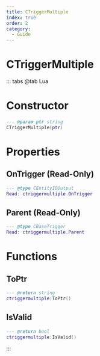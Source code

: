 ```yaml
---
title: CTriggerMultiple
index: true
order: 2
category:
  - Guide
---
```


# CTriggerMultiple

::: tabs
@tab Lua
# Constructor
```lua
--- @param ptr string
CTriggerMultiple(ptr)
```
# Properties
## OnTrigger (Read-Only)
```lua
--- @type CEntityIOOutput
Read: ctriggermultiple.OnTrigger
```
## Parent (Read-Only)
```lua
--- @type CBaseTrigger
Read: ctriggermultiple.Parent
```
# Functions
## ToPtr
```lua
--- @return string
ctriggermultiple:ToPtr()
```
## IsValid
```lua
--- @return bool
ctriggermultiple:IsValid()
```

:::